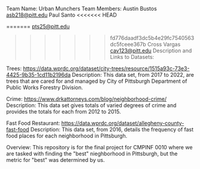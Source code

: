 Team Name: Urban Munchers
Team Members:
    Austin Bustos
        asb218@pitt.edu
    Paul Santo
<<<<<<< HEAD
        
        
=======
        pts25@pitt.edu
>>>>>>> fd776daadf3dc5b4e29fc7540563dc5fceee367b
    Cross Vargas
        cav123@pitt.edu
Description and Links to Datasets:

Trees: https://data.wprdc.org/dataset/city-trees/resource/1515a93c-73e3-4425-9b35-1cd11b2196da
    Description: This data set, from 2017 to 2022, are trees that are cared for and managed by City of Pittsburgh Department of Public Works Forestry Division.

Crime: https://www.drkattorneys.com/blog/neighborhood-crime/
    Description: This data set gives totals of varied degrees of crime and provides the totals for each from 2012 to 2015.
    
Fast Food Restaurant: https://data.wprdc.org/dataset/allegheny-county-fast-food
    Description: This data set, from 2016, details the frequency of fast food places for each neighborhood in Pittsburgh.

Overview: This repository is for the final project for CMPINF 0010 where we are tasked with finding the "best" nieghborhood in Pittsburgh, but the metric for "best" was determined by us. 